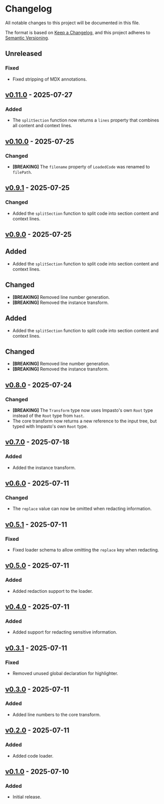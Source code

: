 # Changelog

All notable changes to this project will be documented in this file.

The format is based on [Keep a Changelog], and this project adheres to [Semantic
Versioning].

[keep a changelog]: https://keepachangelog.com/en/1.0.0/
[semantic versioning]: https://semver.org/spec/v2.0.0.html

## Unreleased

### Fixed

- Fixed stripping of MDX annotations.

## [v0.11.0] - 2025-07-27

[v0.11.0]: https://github.com/ezzatron/impasto/releases/tag/v0.11.0

### Added

- The `splitSection` function now returns a `lines` property that combines all
  content and context lines.

## [v0.10.0] - 2025-07-25

[v0.10.0]: https://github.com/ezzatron/impasto/releases/tag/v0.10.0

### Changed

- **\[BREAKING]** The `filename` property of `LoadedCode` was renamed to
  `filePath`.

## [v0.9.1] - 2025-07-25

[v0.9.1]: https://github.com/ezzatron/impasto/releases/tag/v0.9.1

### Changed

- Added the `splitSection` function to split code into section content and
  context lines.

## [v0.9.0] - 2025-07-25

[v0.9.0]: https://github.com/ezzatron/impasto/releases/tag/v0.9.0

## Added

- Added the `splitSection` function to split code into section content and
  context lines.

## Changed

- **\[BREAKING]** Removed line number generation.
- **\[BREAKING]** Removed the instance transform.

## Added

- Added the `splitSection` function to split code into section content and
  context lines.

## Changed

- **\[BREAKING]** Removed line number generation.
- **\[BREAKING]** Removed the instance transform.

## [v0.8.0] - 2025-07-24

[v0.8.0]: https://github.com/ezzatron/impasto/releases/tag/v0.8.0

### Changed

- **\[BREAKING]** The `Transform` type now uses Impasto's own `Root` type
  instead of the `Root` type from `hast`.
- The core transform now returns a new reference to the input tree, but typed
  with Impasto's own `Root` type.

## [v0.7.0] - 2025-07-18

[v0.7.0]: https://github.com/ezzatron/impasto/releases/tag/v0.7.0

### Added

- Added the instance transform.

## [v0.6.0] - 2025-07-11

[v0.6.0]: https://github.com/ezzatron/impasto/releases/tag/v0.6.0

### Changed

- The `replace` value can now be omitted when redacting information.

## [v0.5.1] - 2025-07-11

[v0.5.1]: https://github.com/ezzatron/impasto/releases/tag/v0.5.1

### Fixed

- Fixed loader schema to allow omitting the `replace` key when redacting.

## [v0.5.0] - 2025-07-11

[v0.5.0]: https://github.com/ezzatron/impasto/releases/tag/v0.5.0

### Added

- Added redaction support to the loader.

## [v0.4.0] - 2025-07-11

[v0.4.0]: https://github.com/ezzatron/impasto/releases/tag/v0.4.0

### Added

- Added support for redacting sensitive information.

## [v0.3.1] - 2025-07-11

[v0.3.1]: https://github.com/ezzatron/impasto/releases/tag/v0.3.1

### Fixed

- Removed unused global declaration for highlighter.

## [v0.3.0] - 2025-07-11

[v0.3.0]: https://github.com/ezzatron/impasto/releases/tag/v0.3.0

### Added

- Added line numbers to the core transform.

## [v0.2.0] - 2025-07-11

[v0.2.0]: https://github.com/ezzatron/impasto/releases/tag/v0.2.0

### Added

- Added code loader.

## [v0.1.0] - 2025-07-10

[v0.1.0]: https://github.com/ezzatron/impasto/releases/tag/v0.1.0

### Added

- Initial release.
